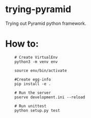 # trying-pyramid
Trying out Pyramid python framework.

# How to:

```
    # Create VirtualEnv
    python3 -m venv env

    source env/bin/activate

    #Create egg-info
    pip install -e .

    # Run the server
    pserve development.ini --reload

    # Run unittest
    python setup.py test

```

